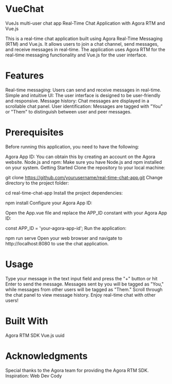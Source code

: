 # VueChat
VueJs multi-user chat app
Real-Time Chat Application with Agora RTM and Vue.js

This is a real-time chat application built using Agora Real-Time Messaging (RTM) and Vue.js. It allows users to join a chat channel, send messages, and receive messages in real-time. The application uses Agora RTM for the real-time messaging functionality and Vue.js for the user interface.

# Features
Real-time messaging: Users can send and receive messages in real-time.
Simple and intuitive UI: The user interface is designed to be user-friendly and responsive.
Message history: Chat messages are displayed in a scrollable chat panel.
User identification: Messages are tagged with "You" or "Them" to distinguish between user and peer messages.

# Prerequisites

Before running this application, you need to have the following:

Agora App ID: You can obtain this by creating an account on the Agora website.
Node.js and npm: Make sure you have Node.js and npm installed on your system.
Getting Started
Clone the repository to your local machine:

git clone https://github.com/yourusername/real-time-chat-app.git
Change directory to the project folder:

cd real-time-chat-app
Install the project dependencies:

npm install
Configure your Agora App ID:

Open the App.vue file and replace the APP_ID constant with your Agora App ID:


const APP_ID = 'your-agora-app-id';
Run the application:

npm run serve
Open your web browser and navigate to http://localhost:8080 to use the chat application.

# Usage
Type your message in the text input field and press the "+" button or hit Enter to send the message.
Messages sent by you will be tagged as "You," while messages from other users will be tagged as "Them."
Scroll through the chat panel to view message history.
Enjoy real-time chat with other users!

# Built With
Agora RTM SDK
Vue.js
uuid

# Acknowledgments
Special thanks to the Agora team for providing the Agora RTM SDK.
Inspiration: Web Dev Cody
